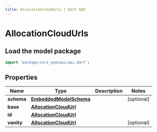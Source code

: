 ```yaml
---
title: AllocationCloudUrls | Dart SDK
---
```


# AllocationCloudUrls

## Load the model package
```dart
import 'package:core_openapi/api.dart';
```

## Properties
Name | Type | Description | Notes
------------ | ------------- | ------------- | -------------
**schema** | [**EmbeddedModelSchema**](EmbeddedModelSchema) |  | [optional] 
**base** | [**AllocationCloudUrl**](AllocationCloudUrl) |  | 
**id** | [**AllocationCloudUrl**](AllocationCloudUrl) |  | 
**vanity** | [**AllocationCloudUrl**](AllocationCloudUrl) |  | [optional] 





